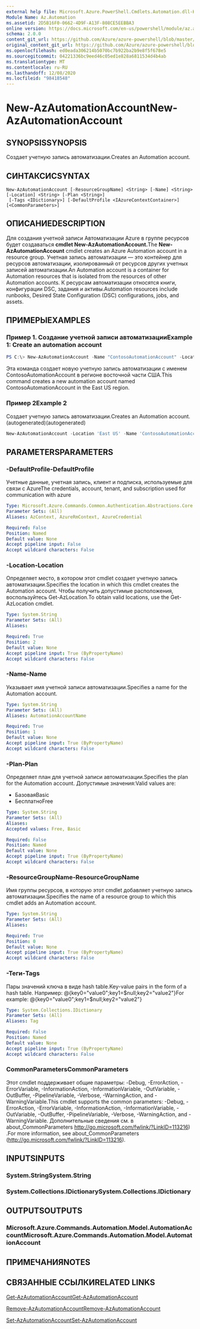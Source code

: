 ```yaml
---
external help file: Microsoft.Azure.PowerShell.Cmdlets.Automation.dll-Help.xml
Module Name: Az.Automation
ms.assetid: 2D5B16F0-0662-4D9F-A13F-808CE5EEBBA3
online version: https://docs.microsoft.com/en-us/powershell/module/az.automation/new-azautomationaccount
schema: 2.0.0
content_git_url: https://github.com/Azure/azure-powershell/blob/master/src/Automation/Automation/help/New-AzAutomationAccount.md
original_content_git_url: https://github.com/Azure/azure-powershell/blob/master/src/Automation/Automation/help/New-AzAutomationAccount.md
ms.openlocfilehash: ed0eada306214b5070bc7b922ba2b9e8f5f678e5
ms.sourcegitcommit: 04221336bc9eed46c05ed1e828a6811534d4b4ab
ms.translationtype: MT
ms.contentlocale: ru-RU
ms.lasthandoff: 12/08/2020
ms.locfileid: "98418548"
---
```

# <span data-ttu-id="baa89-101">New-AzAutomationAccount</span><span class="sxs-lookup"><span data-stu-id="baa89-101">New-AzAutomationAccount</span></span>

## <span data-ttu-id="baa89-102">SYNOPSIS</span><span class="sxs-lookup"><span data-stu-id="baa89-102">SYNOPSIS</span></span>
<span data-ttu-id="baa89-103">Создает учетную запись автоматизации.</span><span class="sxs-lookup"><span data-stu-id="baa89-103">Creates an Automation account.</span></span>

## <span data-ttu-id="baa89-104">СИНТАКСИС</span><span class="sxs-lookup"><span data-stu-id="baa89-104">SYNTAX</span></span>

```
New-AzAutomationAccount [-ResourceGroupName] <String> [-Name] <String> [-Location] <String> [-Plan <String>]
 [-Tags <IDictionary>] [-DefaultProfile <IAzureContextContainer>] [<CommonParameters>]
```

## <span data-ttu-id="baa89-105">ОПИСАНИЕ</span><span class="sxs-lookup"><span data-stu-id="baa89-105">DESCRIPTION</span></span>
<span data-ttu-id="baa89-106">Для создания учетной записи Автоматизации Azure в группе ресурсов будет создаваться **cmdlet New-AzAutomationAccount.**</span><span class="sxs-lookup"><span data-stu-id="baa89-106">The **New-AzAutomationAccount** cmdlet creates an Azure Automation account in a resource group.</span></span>
<span data-ttu-id="baa89-107">Учетная запись автоматизации — это контейнер для ресурсов автоматизации, изолированный от ресурсов других учетных записей автоматизации.</span><span class="sxs-lookup"><span data-stu-id="baa89-107">An Automation account is a container for Automation resources that is isolated from the resources of other Automation accounts.</span></span> <span data-ttu-id="baa89-108">К ресурсам автоматизации относятся книги, конфигурации DSC, задания и активы.</span><span class="sxs-lookup"><span data-stu-id="baa89-108">Automation resources include runbooks, Desired State Configuration (DSC) configurations, jobs, and assets.</span></span>

## <span data-ttu-id="baa89-109">ПРИМЕРЫ</span><span class="sxs-lookup"><span data-stu-id="baa89-109">EXAMPLES</span></span>

### <span data-ttu-id="baa89-110">Пример 1. Создание учетной записи автоматизации</span><span class="sxs-lookup"><span data-stu-id="baa89-110">Example 1: Create an automation account</span></span>
```powershell
PS C:\> New-AzAutomationAccount -Name "ContosoAutomationAccount" -Location "East US" -ResourceGroupName "ResourceGroup01"
```

<span data-ttu-id="baa89-111">Эта команда создает новую учетную запись автоматизации с именем ContosoAutomationAccount в регионе восточной части США.</span><span class="sxs-lookup"><span data-stu-id="baa89-111">This command creates a new automation account named ContosoAutomationAccount in the East US region.</span></span>

### <span data-ttu-id="baa89-112">Пример 2</span><span class="sxs-lookup"><span data-stu-id="baa89-112">Example 2</span></span>

<span data-ttu-id="baa89-113">Создает учетную запись автоматизации.</span><span class="sxs-lookup"><span data-stu-id="baa89-113">Creates an Automation account.</span></span> <span data-ttu-id="baa89-114">(autogenerated)</span><span class="sxs-lookup"><span data-stu-id="baa89-114">(autogenerated)</span></span>

<!-- Aladdin Generated Example -->
```powershell
New-AzAutomationAccount -Location 'East US' -Name 'ContosoAutomationAccount' -ResourceGroupName 'ResourceGroup01' -Tags <IDictionary>
```

## <span data-ttu-id="baa89-115">PARAMETERS</span><span class="sxs-lookup"><span data-stu-id="baa89-115">PARAMETERS</span></span>

### <span data-ttu-id="baa89-116">-DefaultProfile</span><span class="sxs-lookup"><span data-stu-id="baa89-116">-DefaultProfile</span></span>
<span data-ttu-id="baa89-117">Учетные данные, учетная запись, клиент и подписка, используемые для связи с Azure</span><span class="sxs-lookup"><span data-stu-id="baa89-117">The credentials, account, tenant, and subscription used for communication with azure</span></span>

```yaml
Type: Microsoft.Azure.Commands.Common.Authentication.Abstractions.Core.IAzureContextContainer
Parameter Sets: (All)
Aliases: AzContext, AzureRmContext, AzureCredential

Required: False
Position: Named
Default value: None
Accept pipeline input: False
Accept wildcard characters: False
```

### <span data-ttu-id="baa89-118">-Location</span><span class="sxs-lookup"><span data-stu-id="baa89-118">-Location</span></span>
<span data-ttu-id="baa89-119">Определяет место, в котором этот cmdlet создает учетную запись автоматизации.</span><span class="sxs-lookup"><span data-stu-id="baa89-119">Specifies the location in which this cmdlet creates the Automation account.</span></span>
<span data-ttu-id="baa89-120">Чтобы получить допустимые расположения, воспользуйтесь Get-AzLocation.</span><span class="sxs-lookup"><span data-stu-id="baa89-120">To obtain valid locations, use the Get-AzLocation cmdlet.</span></span>

```yaml
Type: System.String
Parameter Sets: (All)
Aliases:

Required: True
Position: 2
Default value: None
Accept pipeline input: True (ByPropertyName)
Accept wildcard characters: False
```

### <span data-ttu-id="baa89-121">-Name</span><span class="sxs-lookup"><span data-stu-id="baa89-121">-Name</span></span>
<span data-ttu-id="baa89-122">Указывает имя учетной записи автоматизации.</span><span class="sxs-lookup"><span data-stu-id="baa89-122">Specifies a name for the Automation account.</span></span>

```yaml
Type: System.String
Parameter Sets: (All)
Aliases: AutomationAccountName

Required: True
Position: 1
Default value: None
Accept pipeline input: True (ByPropertyName)
Accept wildcard characters: False
```

### <span data-ttu-id="baa89-123">-Plan</span><span class="sxs-lookup"><span data-stu-id="baa89-123">-Plan</span></span>
<span data-ttu-id="baa89-124">Определяет план для учетной записи автоматизации.</span><span class="sxs-lookup"><span data-stu-id="baa89-124">Specifies the plan for the Automation account.</span></span>
<span data-ttu-id="baa89-125">Допустимые значения:</span><span class="sxs-lookup"><span data-stu-id="baa89-125">Valid values are:</span></span>
- <span data-ttu-id="baa89-126">Базовая</span><span class="sxs-lookup"><span data-stu-id="baa89-126">Basic</span></span>
- <span data-ttu-id="baa89-127">Бесплатно</span><span class="sxs-lookup"><span data-stu-id="baa89-127">Free</span></span>

```yaml
Type: System.String
Parameter Sets: (All)
Aliases:
Accepted values: Free, Basic

Required: False
Position: Named
Default value: None
Accept pipeline input: True (ByPropertyName)
Accept wildcard characters: False
```

### <span data-ttu-id="baa89-128">-ResourceGroupName</span><span class="sxs-lookup"><span data-stu-id="baa89-128">-ResourceGroupName</span></span>
<span data-ttu-id="baa89-129">Имя группы ресурсов, в которую этот cmdlet добавляет учетную запись автоматизации.</span><span class="sxs-lookup"><span data-stu-id="baa89-129">Specifies the name of a resource group to which this cmdlet adds an Automation account.</span></span>

```yaml
Type: System.String
Parameter Sets: (All)
Aliases:

Required: True
Position: 0
Default value: None
Accept pipeline input: True (ByPropertyName)
Accept wildcard characters: False
```

### <span data-ttu-id="baa89-130">-Теги</span><span class="sxs-lookup"><span data-stu-id="baa89-130">-Tags</span></span>
<span data-ttu-id="baa89-131">Пары значений ключа в виде hash table.</span><span class="sxs-lookup"><span data-stu-id="baa89-131">Key-value pairs in the form of a hash table.</span></span> <span data-ttu-id="baa89-132">Например: @{key0="value0";key1=$null;key2="value2"}</span><span class="sxs-lookup"><span data-stu-id="baa89-132">For example: @{key0="value0";key1=$null;key2="value2"}</span></span>

```yaml
Type: System.Collections.IDictionary
Parameter Sets: (All)
Aliases: Tag

Required: False
Position: Named
Default value: None
Accept pipeline input: True (ByPropertyName)
Accept wildcard characters: False
```

### <span data-ttu-id="baa89-133">CommonParameters</span><span class="sxs-lookup"><span data-stu-id="baa89-133">CommonParameters</span></span>
<span data-ttu-id="baa89-134">Этот cmdlet поддерживает общие параметры: -Debug, -ErrorAction, -ErrorVariable, -InformationAction, -InformationVariable, -OutVariable, -OutBuffer, -PipelineVariable, -Verbose, -WarningAction, and -WarningVariable.</span><span class="sxs-lookup"><span data-stu-id="baa89-134">This cmdlet supports the common parameters: -Debug, -ErrorAction, -ErrorVariable, -InformationAction, -InformationVariable, -OutVariable, -OutBuffer, -PipelineVariable, -Verbose, -WarningAction, and -WarningVariable.</span></span> <span data-ttu-id="baa89-135">Дополнительные сведения см. в about_CommonParameters http://go.microsoft.com/fwlink/?LinkID=113216) .</span><span class="sxs-lookup"><span data-stu-id="baa89-135">For more information, see about_CommonParameters (http://go.microsoft.com/fwlink/?LinkID=113216).</span></span>

## <span data-ttu-id="baa89-136">INPUTS</span><span class="sxs-lookup"><span data-stu-id="baa89-136">INPUTS</span></span>

### <span data-ttu-id="baa89-137">System.String</span><span class="sxs-lookup"><span data-stu-id="baa89-137">System.String</span></span>

### <span data-ttu-id="baa89-138">System.Collections.IDictionary</span><span class="sxs-lookup"><span data-stu-id="baa89-138">System.Collections.IDictionary</span></span>

## <span data-ttu-id="baa89-139">OUTPUTS</span><span class="sxs-lookup"><span data-stu-id="baa89-139">OUTPUTS</span></span>

### <span data-ttu-id="baa89-140">Microsoft.Azure.Commands.Automation.Model.AutomationAccount</span><span class="sxs-lookup"><span data-stu-id="baa89-140">Microsoft.Azure.Commands.Automation.Model.AutomationAccount</span></span>

## <span data-ttu-id="baa89-141">ПРИМЕЧАНИЯ</span><span class="sxs-lookup"><span data-stu-id="baa89-141">NOTES</span></span>

## <span data-ttu-id="baa89-142">СВЯЗАННЫЕ ССЫЛКИ</span><span class="sxs-lookup"><span data-stu-id="baa89-142">RELATED LINKS</span></span>

[<span data-ttu-id="baa89-143">Get-AzAutomationAccount</span><span class="sxs-lookup"><span data-stu-id="baa89-143">Get-AzAutomationAccount</span></span>](./Get-AzAutomationAccount.md)

[<span data-ttu-id="baa89-144">Remove-AzAutomationAccount</span><span class="sxs-lookup"><span data-stu-id="baa89-144">Remove-AzAutomationAccount</span></span>](./Remove-AzAutomationAccount.md)

[<span data-ttu-id="baa89-145">Set-AzAutomationAccount</span><span class="sxs-lookup"><span data-stu-id="baa89-145">Set-AzAutomationAccount</span></span>](./Set-AzAutomationAccount.md)
